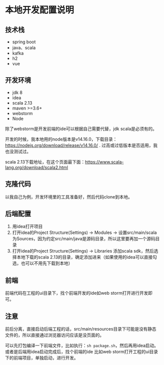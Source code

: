 # 本地开发配置说明
## 技术栈
* spring boot
* java、scala
* kafka
* h2
* vue 

## 开发环境
* jdk 8
* idea
* scala 2.13
* maven >=3.6+
* webstorm
* Node
  
除了webstorm是开发前端的ide可以根据自己需要代替，jdk scala是必须有的。

开发的时候，我本地用的node版本是v14.16.0，下载目录：https://nodejs.org/download/release/v14.16.0/ . 过高或过低版本是否适用，我也没测试过。
  
scala 2.13下载地址，在这个页面最下面：https://www.scala-lang.org/download/scala2.html
## 克隆代码
以我自己为例，开发环境里的工具准备好，然后代码clone到本地。
## 后端配置
1. 用idea打开项目
2. 打开idea的Project Structure(Settings) ->  Modules -> 设置src/main/scala为Sources，因为约定src/main/java是源码目录，所以这里要再加一个源码目录
3. 打开idea的Project Structure(Settings) -> Libraries 添加scala sdk，然后选择本地下载的scala 2.13的目录，确定添加进来（如果使用的idea可以直接勾选，也可以不用先下载到本地）
## 前端
前端代码在工程的ui目录下，找个前端开发的ide如web storm打开进行开发即可。

## 注意
前后分离，直接启动后端工程的话，src/main/resources目录下可能是没有静态文件的，所以直接通过浏览器访问应该是没页面的。

可以先打包编译一下前端文件，比如执行：`sh package.sh`，然后再用idea启动。或者是后端用idea启动完成后，找个前端的ide 比如web storm打开工程的ui目录下的前端项目，单独启动，进行开发。  